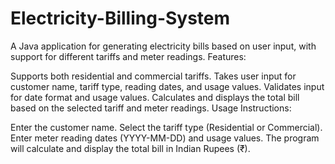 # Electricity-Billing-System
A Java application for generating electricity bills based on user input, with support for different tariffs and meter readings. 
Features:

Supports both residential and commercial tariffs.
Takes user input for customer name, tariff type, reading dates, and usage values.
Validates input for date format and usage values.
Calculates and displays the total bill based on the selected tariff and meter readings.
Usage Instructions:

Enter the customer name.
Select the tariff type (Residential or Commercial).
Enter meter reading dates (YYYY-MM-DD) and usage values.
The program will calculate and display the total bill in Indian Rupees (₹).

